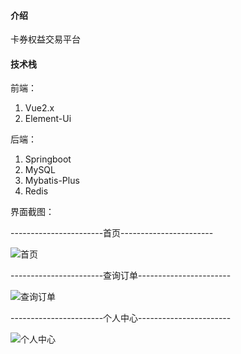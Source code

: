 #### 介绍
卡券权益交易平台

#### 技术栈
前端：
1. Vue2.x
2. Element-Ui

后端：
1. Springboot
2. MySQL
3. Mybatis-Plus
4. Redis

界面截图：

-----------------------首页-----------------------

![首页](https://ghproxy.net/raw.githubusercontent.com/myfieewifi/cardcoupon/main/images/1.png "首页")

-----------------------查询订单-----------------------

![查询订单](https://ghproxy.net/raw.githubusercontent.com/myfieewifi/cardcoupon/main/images/2.png "查询订单")

-----------------------个人中心-----------------------

![个人中心](https://ghproxy.net/raw.githubusercontent.com/myfieewifi/cardcoupon/main/images/3.png "个人中心")